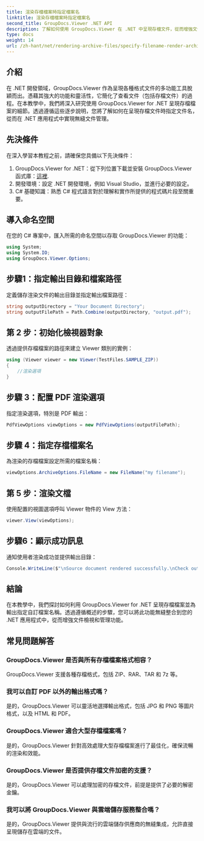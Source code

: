 ```yaml
---
title: 渲染存檔檔案時指定檔案名
linktitle: 渲染存檔檔案時指定檔案名
second_title: GroupDocs.Viewer .NET API
description: 了解如何使用 GroupDocs.Viewer 在 .NET 中呈現存檔文件，從而增強文件管理功能。
type: docs
weight: 14
url: /zh-hant/net/rendering-archive-files/specify-filename-render-archive/
---
```

## 介紹
在 .NET 開發領域，GroupDocs.Viewer 作為呈現各種格式文件的多功能工具脫穎而出。憑藉其強大的功能和靈活性，它簡化了查看文件（包括存檔文件）的過程。在本教學中，我們將深入研究使用 GroupDocs.Viewer for .NET 呈現存檔檔案的細節。透過遵循這些逐步說明，您將了解如何在呈現存檔文件時指定文件名，從而在 .NET 應用程式中實現無縫文件管理。
## 先決條件
在深入學習本教程之前，請確保您具備以下先決條件：
1.  GroupDocs.Viewer for .NET：從下列位置下載並安裝 GroupDocs.Viewer 函式庫：[這裡](https://releases.groupdocs.com/viewer/net/).
2. 開發環境：設定 .NET 開發環境，例如 Visual Studio，並進行必要的設定。
3. C# 基礎知識：熟悉 C# 程式語言對於理解和實作所提供的程式碼片段至關重要。

## 導入命名空間
在您的 C# 專案中，匯入所需的命名空間以存取 GroupDocs.Viewer 的功能：
```csharp
using System;
using System.IO;
using GroupDocs.Viewer.Options;
```
## 步驟1：指定輸出目錄和檔案路徑
定義儲存渲染文件的輸出目錄並指定輸出檔案路徑：
```csharp
string outputDirectory = "Your Document Directory";
string outputFilePath = Path.Combine(outputDirectory, "output.pdf");
```
## 第 2 步：初始化檢視器對象
透過提供存檔檔案的路徑來建立 Viewer 類別的實例：
```csharp
using (Viewer viewer = new Viewer(TestFiles.SAMPLE_ZIP))
{
    //渲染選項
}
```
## 步驟 3：配置 PDF 渲染選項
指定渲染選項，特別是 PDF 輸出：
```csharp
PdfViewOptions viewOptions = new PdfViewOptions(outputFilePath);
```
## 步驟 4：指定存檔檔案名
為渲染的存檔檔案設定所需的檔案名稱：
```csharp
viewOptions.ArchiveOptions.FileName = new FileName("my filename");
```
## 第 5 步：渲染文檔
使用配置的視圖選項呼叫 Viewer 物件的 View 方法：
```csharp
viewer.View(viewOptions);
```
## 步驟6：顯示成功訊息
通知使用者渲染成功並提供輸出目錄：
```csharp
Console.WriteLine($"\nSource document rendered successfully.\nCheck output in {outputDirectory}.");
```

## 結論
在本教學中，我們探討如何利用 GroupDocs.Viewer for .NET 呈現存檔檔案並為輸出指定自訂檔案名稱。透過遵循概述的步驟，您可以將此功能無縫整合到您的 .NET 應用程式中，從而增強文件檢視和管理功能。
## 常見問題解答
### GroupDocs.Viewer 是否與所有存檔檔案格式相容？
GroupDocs.Viewer 支援各種存檔格式，包括 ZIP、RAR、TAR 和 7z 等。
### 我可以自訂 PDF 以外的輸出格式嗎？
是的，GroupDocs.Viewer 可以靈活地選擇輸出格式，包括 JPG 和 PNG 等圖片格式，以及 HTML 和 PDF。
### GroupDocs.Viewer 適合大型存檔檔案嗎？
是的，GroupDocs.Viewer 針對高效處理大型存檔檔案進行了最佳化，確保流暢的渲染和效能。
### GroupDocs.Viewer 是否提供存檔文件加密的支援？
是的，GroupDocs.Viewer 可以處理加密的存檔文件，前提是提供了必要的解密金鑰。
### 我可以將 GroupDocs.Viewer 與雲端儲存服務整合嗎？
是的，GroupDocs.Viewer 提供與流行的雲端儲存供應商的無縫集成，允許直接呈現儲存在雲端的文件。